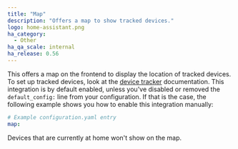 ```yaml
---
title: "Map"
description: "Offers a map to show tracked devices."
logo: home-assistant.png
ha_category:
  - Other
ha_qa_scale: internal
ha_release: 0.56
---
```


This offers a map on the frontend to display the location of tracked devices. To set up tracked devices, look at the [device tracker](/integrations/device_tracker/) documentation. This integration is by default enabled, unless you've disabled or removed the `default_config:` line from your configuration. If that is the case, the following example shows you how to enable this integration manually:

```yaml
# Example configuration.yaml entry
map:
```

<div class='note'>
Devices that are currently at home won't show on the map.
</div>
